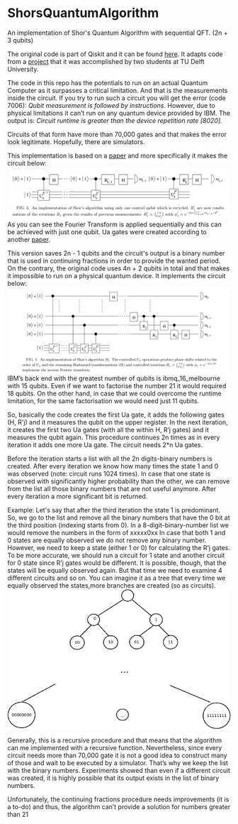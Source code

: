 # ShorsQuantumAlgorithm
An implementation of Shor's Quantum Algorithm with sequential QFT. (2n + 3 qubits)

The original code is part of Qiskit and it can be found [here](https://qiskit.org/documentation/_modules/qiskit/aqua/algorithms/single_sample/shor/shor.html#Shor).
It adapts code from a [project](https://github.com/ttlion/ShorAlgQiskit) that it was accomplished by two students at TU Delft University. 

The code in this repo has the potentials to run on an actual Quantum Computer as it surpasses a critical limitation. And that is the measurements inside the circuit. If you try to run such a circuit you will get the error (code 7006): *Qubit measurement is followed by instructions*. However, due to physical limitations it can’t run on any quantum device provided by IBM. The output is: 
*Circuit runtime is greater than the device repetition rate [8020].*

Circuits of that form have more than 70,000 gates and that makes the error look legitimate. 
Hopefully, there are simulators.

This implementation is based on a [paper](https://arxiv.org/abs/quant-ph/0001066) and more specifically it makes the circuit below:
![sequential QFT](https://github.com/nikoSchoinas/ShorsQuantumAlgorithm/blob/master/images/sequential_QFT.png)
As you can see the Fourier Transform is applied sequentially and this can be achieved with just one qubit. 
Ua gates were created according to another [paper](https://arxiv.org/abs/quant-ph/0205095v3).

This version saves 2n - 1 qubits and the circuit's output is a binary number that is used in continuing fractions in order to provide the wanted period.
On the contrary, the original code uses 4n + 2 qubits in total and that makes it impossible to run on a physical quantum device. It implements the circuit below:
![QFT](https://github.com/nikoSchoinas/ShorsQuantumAlgorithm/blob/master/images/QFT.png)
IBM’s back end with the greatest number of qubits is ibmq_16_melbourne with 15 qubits. 
Even if we want to factorise the number 21 it would required 18 qubits. On the other hand, in case that we could overcome the runtime limitation, for the same factorisation we would need just 11 qubits.

So, basically the code creates the first Ua gate, it adds the following gates (H, R'j) and it measures the qubit on the upper register. In the next iteration, it creates the first two Ua gates (with all the within H, R’j gates) and it measures the qubit again. This procedure continues 2n times as in every iteration it adds one more Ua gate. The circuit needs 2*n Ua gates. 

Before the iteration starts a list with all the 2n digits-binary numbers is created. After every iteration we know how many times the state 1 and 0 was observed (note: circuit runs 1024 times). In case that one state is observed with significantly higher probability than the other, we can remove from the list  all those binary numbers that are not useful anymore. 
After every iteration a more significant bit is returned.

Example: 
Let's say that after the third iteration the state 1 is predominant. So, we go to the list and remove all the binary numbers that have the 0 bit at the third position (indexing starts from 0). In a 8-digit-binary-number list we would remove the numbers in the form of xxxxx0xx 
In case that both 1 and 0 states are equally observed we do not remove any binary number. However, we need to keep a state (either 1 or 0) for calculating the R’j gates. 
To be more accurate, we should run a circuit for 1 state and another circuit for 0 state since R’j gates would be different. It is possible, though, that the states will be equally observed again. But that time we need to examine 4 different circuits and so on. You can imagine it as a tree that every time we equally observed the states,more branches are created (so as circuits). 
![tree](https://github.com/nikoSchoinas/ShorsQuantumAlgorithm/blob/master/images/tree.png)

Generally, this is a recursive procedure and that means that the algorithm can me implemented with a recursive function. Nevertheless, since every circuit needs more than 70,000 gate it is not a good idea to construct many of those and wait to be executed by a simulator. That’s why we keep the list with the binary numbers. Experiments showed than even if a different circuit was created, it is highly possible that its output exists in the list of binary numbers. 

Unfortunately, the continuing fractions procedure needs improvements (it is a to-do) and thus, the algorithm can’t provide a solution for numbers greater than 21

